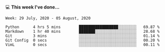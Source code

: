 💻 **This week I've done...**

<!--START_SECTION:waka-->
```text
Week: 29 July, 2020 - 05 August, 2020

Python      4 hrs 5 mins        █████████████████░░░░░░░░   69.87 % 
Markdown    1 hr 40 mins        ███████░░░░░░░░░░░░░░░░░░   28.68 % 
Git         3 mins              ░░░░░░░░░░░░░░░░░░░░░░░░░   01.14 % 
Git Config  0 secs              ░░░░░░░░░░░░░░░░░░░░░░░░░   00.20 % 
VimL        0 secs              ░░░░░░░░░░░░░░░░░░░░░░░░░   00.11 %
```
<!--END_SECTION:waka-->
